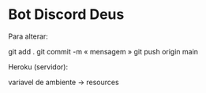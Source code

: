 # Bot Discord Deus

Para alterar:

git add .
git commit -m « mensagem »
git push origin main


Heroku (servidor):

variavel de ambiente -> resources